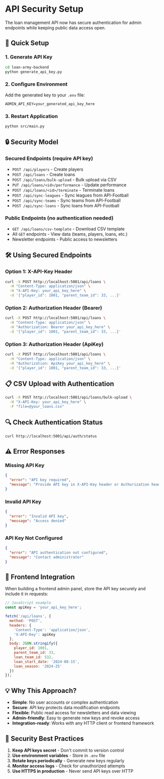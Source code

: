 # API Security Setup

The loan management API now has secure authentication for admin endpoints while keeping public data access open.

## 🔑 Quick Setup

### 1. Generate API Key
```bash
cd loan-army-backend
python generate_api_key.py
```

### 2. Configure Environment
Add the generated key to your `.env` file:
```env
ADMIN_API_KEY=your_generated_api_key_here
```

### 3. Restart Application
```bash
python src/main.py
```

## 🔒 Security Model

### **Secured Endpoints** (require API key)
- `POST /api/players` - Create players
- `POST /api/loans` - Create loans  
- `POST /api/loans/bulk-upload` - Bulk upload via CSV
- `PUT /api/loans/<id>/performance` - Update performance
- `POST /api/loans/<id>/terminate` - Terminate loans
- `POST /api/sync-leagues` - Sync leagues from API-Football
- `POST /api/sync-teams` - Sync teams from API-Football  
- `POST /api/sync-loans` - Sync loans from API-Football

### **Public Endpoints** (no authentication needed)
- `GET /api/loans/csv-template` - Download CSV template
- All `GET` endpoints - View data (teams, players, loans, etc.)
- Newsletter endpoints - Public access to newsletters

## 🛠️ Using Secured Endpoints

### Option 1: X-API-Key Header
```bash
curl -X POST http://localhost:5001/api/loans \
  -H "Content-Type: application/json" \
  -H "X-API-Key: your_api_key_here" \
  -d '{"player_id": 1001, "parent_team_id": 33, ...}'
```

### Option 2: Authorization Header (Bearer)
```bash
curl -X POST http://localhost:5001/api/loans \
  -H "Content-Type: application/json" \
  -H "Authorization: Bearer your_api_key_here" \
  -d '{"player_id": 1001, "parent_team_id": 33, ...}'
```

### Option 3: Authorization Header (ApiKey)
```bash
curl -X POST http://localhost:5001/api/loans \
  -H "Content-Type: application/json" \
  -H "Authorization: ApiKey your_api_key_here" \
  -d '{"player_id": 1001, "parent_team_id": 33, ...}'
```

## 📋 CSV Upload with Authentication

```bash
curl -X POST http://localhost:5001/api/loans/bulk-upload \
  -H "X-API-Key: your_api_key_here" \
  -F "file=@your_loans.csv"
```

## 🔍 Check Authentication Status

```bash
curl http://localhost:5001/api/auth/status
```

## ⚠️ Error Responses

### Missing API Key
```json
{
  "error": "API key required",
  "message": "Provide API key in X-API-Key header or Authorization header"
}
```

### Invalid API Key
```json
{
  "error": "Invalid API key", 
  "message": "Access denied"
}
```

### API Key Not Configured
```json
{
  "error": "API authentication not configured",
  "message": "Contact administrator"
}
```

## 🔄 Frontend Integration

When building a frontend admin panel, store the API key securely and include it in requests:

```javascript
// JavaScript example
const apiKey = 'your_api_key_here';

fetch('/api/loans', {
  method: 'POST',
  headers: {
    'Content-Type': 'application/json',
    'X-API-Key': apiKey
  },
  body: JSON.stringify({
    player_id: 1001,
    parent_team_id: 33,
    loan_team_id: 532,
    loan_start_date: '2024-08-15',
    loan_season: '2024-25'
  })
});
```

## 💡 Why This Approach?

- **Simple**: No user accounts or complex authentication
- **Secure**: API key protects data modification endpoints  
- **Flexible**: Public read access for newsletters and data viewing
- **Admin-friendly**: Easy to generate new keys and revoke access
- **Integration-ready**: Works with any HTTP client or frontend framework

## 🔐 Security Best Practices

1. **Keep API keys secret** - Don't commit to version control
2. **Use environment variables** - Store in `.env` file
3. **Rotate keys periodically** - Generate new keys regularly
4. **Monitor access logs** - Check for unauthorized attempts
5. **Use HTTPS in production** - Never send API keys over HTTP